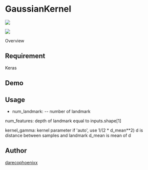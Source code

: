 GaussianKernel
====
![](http://yunopon.sakura.ne.jp/sblo_files/wordroid/image/demo01_01.png)

![](http://yunopon.sakura.ne.jp/sblo_files/wordroid/image/demo01_02.png)

Overview


## Requirement
Keras

## Demo

## Usage
- num_landmark:
-- number of landmark
    
num_features:
    depth of landmark
    equal to inputs.shape\[1]

kernel_gamma:
    kernel parameter
    if 'auto', use 1/(2 * d_mean**2)
    d is distance between samples and landmark
    d_mean is mean of d

## Author
[darecophoenixx](https://github.com/darecophoenixx)
